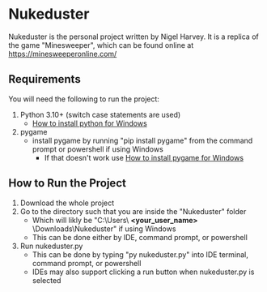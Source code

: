 # Nukeduster
Nukeduster is the personal project written by Nigel Harvey. It is a replica of the game "Minesweeper", which can be found online at https://minesweeperonline.com/

## Requirements
You will need the following to run the project:
1. Python 3.10+ (switch case statements are used)
   - [How to install python for Windows](https://www.tutorialspoint.com/how-to-install-python-in-windows)
1. pygame
   - install pygame by running "pip install pygame" from the command prompt or powershell if using Windows
      - If that doesn't work use [How to install pygame for Windows](https://www.geeksforgeeks.org/how-to-install-pygame-in-windows/)

## How to Run the Project
1. Download the whole project
2. Go to the directory such that you are inside the "Nukeduster" folder
   - Which will likly be "C:\Users\ __<your_user_name>__ \Downloads\Nukeduster" if using Windows
   - This can be done either by IDE, command prompt, or powershell
3. Run nukeduster.py
   - This can be done by typing "py nukeduster.py" into IDE terminal, command prompt, or powershell
   - IDEs may also support clicking a run button when nukeduster.py is selected

